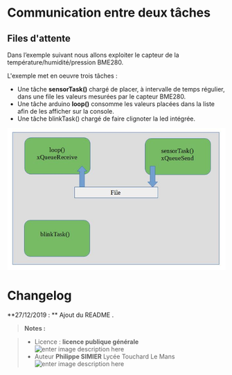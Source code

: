 ﻿# Communication entre deux tâches
## Files d'attente

Dans l’exemple suivant nous allons exploiter le capteur de la température/humidité/pression BME280.

L'exemple met en oeuvre trois tâches :

 - Une tâche **sensorTask()** chargé de placer, à intervalle de temps régulier, dans une file les valeurs mesurées par le capteur BME280.  
 - Une tâche arduino **loop()** consomme les valeurs placées dans la liste afin de les afficher sur la console.
 - Une tâche blinkTask() chargé de faire clignoter la led intégrée.
 
 ![enter image description here](/09_FreeRTOS/01_Communication_entre_taches/05_Exemple_BME280_2_Coeurs/schema.JPG) 

# Changelog

**27/12/2019 : ** Ajout du README . 

> **Notes :**


> - Licence : **licence publique générale** ![enter image description here](https://img.shields.io/badge/licence-GPL-green.svg)
> - Auteur **Philippe SIMIER** Lycée Touchard Le Mans
>  ![enter image description here](https://img.shields.io/badge/built-passing-green.svg)
<!-- TOOLBOX 

Génération des badges : https://shields.io/
Génération de ce fichier : https://stackedit.io/editor#


